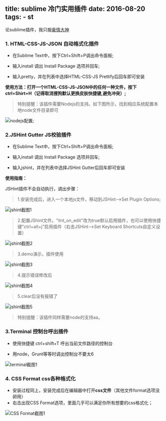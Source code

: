 title: sublime 冷门实用插件
date: 2016-08-20
tags:
	- st
---

论sublime插件，我只服[豪情大神](https://github.com/jikeytang/sublime-text)

### 1. HTML-CSS-JS-JSON 自动格式化插件

* 在Sublime Text中，按下Ctrl+Shift+P调出命令面板;

* 输入install 调出 Install Package 选项并回车;

* 输入pretty，并在列表中选择HTML-CSS-JS Prettify后回车即可安装

**使用方法：打开一个HTML-CSS-JS-JSON中的任何一种文件，按下ctrl+Shirt+H（记得取消搜狗默认更换皮肤快捷键,避免冲突）;**

>特别提醒：该插件需要Nodejs的支持。如下图所示，找到相应系统配置本地node文件目录即可

![nodejs配置](/images/node-config.png);

### 2.JSHint Gutter JS校验插件

* 在Sublime Text中，按下Ctrl+Shift+P调出命令面板;

* 输入install 调出 Install Package 选项并回车;

* 输入jshint，并在列表中选择JSHint Gutter后回车即可安装

**使用指南：**

JSHint插件不会自动执行，调出步骤：

> 1.安装完成后，进入一个本地js文件，移动到JSHint-->Set Plugin Options;

![jshint截图1](images/jshint-01.png)

> 2.配置JShint文件。"lint_on_edit"改为true默认启用插件，也可以使用快捷键"ctrl+alt+j"启用插件（右击JSHint-->Set Keyboard Shortcuts自定义设置）

![jshint截图2](images/jshint-02.png)

> 3.demo演示，插件使用

![jshint截图3](images/jshint-03.png)

> 4.提示错误修改后

![jshint截图4](images/jshint-04.png)

> 5.clear后没有报错了

![jshint截图5](images/jshint-05.png)

>特别提醒：该插件同样需要node的支持aa。

### 3.Terminal 控制台呼出插件

* 使用快捷键 ctrl+shift+T 呼出当前文件路径的控制台

* 用node，Grunt等等时调出控制台不要太6

![terminal截图1](images/terminal-01.png)

### 4. CSS Format css各种格式化

* 安装过程同上，安装完成后在编辑器中打开**css文件**（其他文件format选项没卵用）
* 右击出现CSS Format选项，里面几乎可以满足你所有想要的css格式化；

![CSS Format截图1](images/css-format.png)